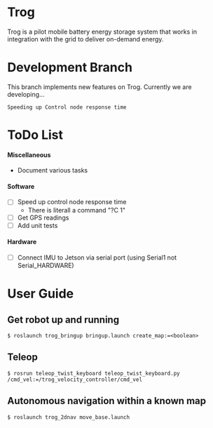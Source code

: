 # Trog
Trog is a pilot mobile battery energy storage system that works in integration with the grid to deliver on-demand energy.  

# Development Branch
This branch implements new features on Trog. Currently we are developing...
    
    Speeding up Control node response time

ToDo List
========
#### Miscellaneous
* Document various tasks

#### Software
* [ ] Speed up control node response time
  * There is literall a command "?C 1"
* [ ] Get GPS readings
* [ ] Add unit tests

#### Hardware
* [ ] Connect IMU to Jetson via serial port (using Serial1 not Serial_HARDWARE)


User Guide
===
## Get robot up and running
    $ roslaunch trog_bringup bringup.launch create_map:=<boolean>
    
## Teleop
    $ rosrun teleop_twist_keyboard teleop_twist_keyboard.py /cmd_vel:=/trog_velocity_controller/cmd_vel

## Autonomous navigation within a known map
    $ roslaunch trog_2dnav move_base.launch


